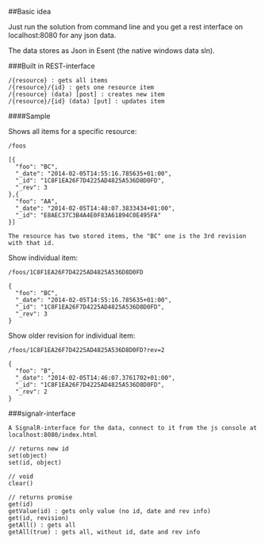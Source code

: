 ﻿##Basic idea

Just run the solution from command line and you get a rest interface on localhost:8080 for any json data.

The data stores as Json in Esent (the native windows data sln).

###Built in REST-interface

	/{resource} : gets all items
	/{resource}/{id} : gets one resource item
	/{resource} (data) [post] : creates new item
	/{resource}/{id} (data) [put] : updates item

####Sample

Shows all items for a specific resource:

	/foos 

	[{
	  "foo": "BC",
	  "_date": "2014-02-05T14:55:16.785635+01:00",
	  "_id": "1C8F1EA26F7D4225AD4825A536D8D0FD",
	  "_rev": 3
	},{
	  "foo": "AA",
	  "_date": "2014-02-05T14:48:07.3833434+01:00",
	  "_id": "E8AEC37C3B4A4E0F83A61894C0E495FA"
	}]

	The resource has two stored items, the "BC" one is the 3rd revision with that id.

Show individual item:

	/foos/1C8F1EA26F7D4225AD4825A536D8D0FD
	
	{
	  "foo": "BC",
	  "_date": "2014-02-05T14:55:16.785635+01:00",
	  "_id": "1C8F1EA26F7D4225AD4825A536D8D0FD",
	  "_rev": 3
	}

Show older revision for individual item:

	/foos/1C8F1EA26F7D4225AD4825A536D8D0FD?rev=2

	{
	  "foo": "B",
	  "_date": "2014-02-05T14:46:07.3761702+01:00",
	  "_id": "1C8F1EA26F7D4225AD4825A536D8D0FD",
	  "_rev": 2
	}

###signalr-interface

	A SignalR-interface for the data, connect to it from the js console at localhost:8080/index.html

	// returns new id
	set(object)
	set(id, object)
	
	// void
	clear()

	// returns promise
	get(id) 
	getValue(id) : gets only value (no id, date and rev info)
	get(id, revision)
	getAll() : gets all
	getAll(true) : gets all, without id, date and rev info
